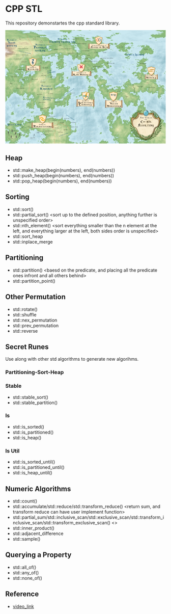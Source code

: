 # CPP STL

This repository demonstartes the cpp standard library.

![img](stl_map.png)

## Heap

- std::make_heap(begin(numbers), end(numbers)) <make a heap into an array>
- std::push_heap(begin(numbers), end(numbers)) <put new element into the array heap>
- std::pop_heap(begin(numbers), end(numbers)) <pop the first element in the array heap>

## Sorting

- std::sort() <sort everything in order>
- std::partial_sort() <sort up to the defined position, anything further is unspecified order>
- std::nth_element() <sort everything smaller than the n element at the left, and everything larger at the left, both sides order is unspecified>
- std::sort_heap <repeated calling pop heap and obtain a sort>
- std::inplace_merge <takes two sorted part of vector and combines them into a sorted vector>

## Partitioning

- std::partition() <baesd on the predicate, and placing all the predicate ones infront and all others behind>
- std::partition_point() <retrieve the partition point in the vector>

## Other Permutation

- std::rotate() <take last element and place at the begining of a vector>
- std::shuffle <shuffle elements order in a vector randomly>
- std::nex_permutation <obtain next permutation of a given vector>
- std::prev_permutation <obtain previous permutation of a given vector>
- std::reverse <reverse the order of a vector>

## Secret Runes

Use along with other std algorithms to generate new algorihms.

### Partitioning-Sort-Heap

### Stable

- std::stable_sort() <it does what the algorithm does but keeps the order>
- std::stable_partition() <it does what the algorithm does but keeps the order>

### Is

- std::is_sorted() <true if sorted>
- std::is_partitioned() <true if is partitioned>
- std::is_heap() <true if is heap>

### Is Util

- std::is_sorted_until() <returns an iterator where the first position where that predicate does not holds true anymore>
- std::is_partitioned_until() <returns an iterator where the first position where that predicate does not holds true anymore>
- std::is_heap_until() <returns an iterator where the first position where that predicate does not holds true anymore>

## Numeric Algorithms

- std::count() <counts how many times an elements appear in a vector>
- std::accumulate/std::reduce/std::transform_reduce() <return sum, and transform reduce can have user implement function>
- std::partial_sum/std::inclusive_scan/std::exclusive_scan/std::transform_inclusive_scan/std::transform_exclusive_scan() <>
- std::inner_product() <product of two vector based on each elements>
- std::adjacent_difference <obtain the adjacent different in a vector>
- std::sample() <takes a number and generate random sample of the vector with size as the given number>

## Querying a Property

- std::all_of() <all elements satisfy the given predicate>
- std::any_of() <at least one element satisfy the given predicate>
- std::none_of() <none element satisfy the given predicate>

## Reference

- [video_link](https://www.youtube.com/watch?v=2olsGf6JIkU)
